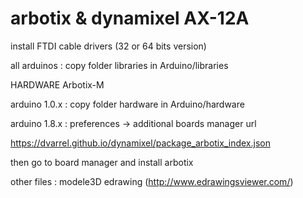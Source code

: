 # arbotix & dynamixel AX-12A
install FTDI cable drivers (32 or 64 bits version)

all arduinos : copy folder libraries in Arduino/libraries

HARDWARE Arbotix-M

arduino 1.0.x : copy folder hardware in Arduino/hardware

arduino 1.8.x : preferences -> additional boards manager url

https://dvarrel.github.io/dynamixel/package_arbotix_index.json

then go to board manager and install arbotix


other files : modele3D edrawing (http://www.edrawingsviewer.com/)

